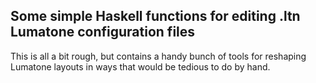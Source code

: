 Some simple Haskell functions for editing .ltn Lumatone configuration files
---------------------------------------------------------------------------

This is all a bit rough, but contains a handy bunch of tools for reshaping Lumatone
layouts in ways that would be tedious to do by hand.


